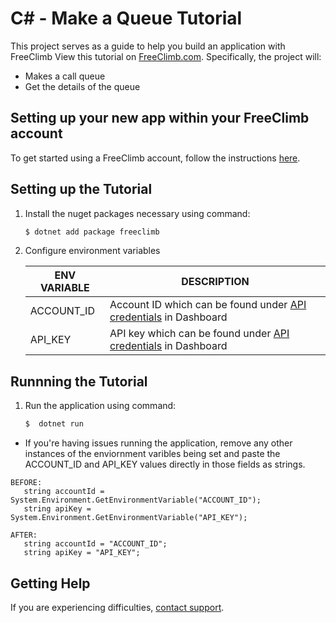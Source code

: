 # C# - Make a Queue Tutorial

This project serves as a guide to help you build an application with FreeClimb View this tutorial on [FreeClimb.com](https://docs.freeclimb.com/docs/make-a-queue#section-c). Specifically, the project will:

- Makes a call queue
- Get the details of the queue

## Setting up your new app within your FreeClimb account

To get started using a FreeClimb account, follow the instructions [here](https://docs.freeclimb.com/docs/getting-started-with-freeclimb).

## Setting up the Tutorial

1. Install the nuget packages necessary using command:

   ```bash
   $ dotnet add package freeclimb
   ```

2. Configure environment variables

   | ENV VARIABLE | DESCRIPTION                                                                                                                           |
   | ------------ | ------------------------------------------------------------------------------------------------------------------------------------- |
   | ACCOUNT_ID   | Account ID which can be found under [API credentials](https://www.freeclimb.com/dashboard/portal/account/authentication) in Dashboard |
   | API_KEY      | API key which can be found under [API credentials](https://www.freeclimb.com/dashboard/portal/account/authentication) in Dashboard    |

## Runnning the Tutorial

1. Run the application using command:

   ```bash
   $  dotnet run
   ```

- If you're having issues running the application, remove any other instances of the enviornment varibles being set and paste the ACCOUNT_ID and API_KEY values directly in those fields as strings.

```
BEFORE:
   string accountId = System.Environment.GetEnvironmentVariable("ACCOUNT_ID");
   string apiKey = System.Environment.GetEnvironmentVariable("API_KEY");

AFTER:
   string accountId = "ACCOUNT_ID";
   string apiKey = "API_KEY";
```

## Getting Help

If you are experiencing difficulties, [contact support](https://freeclimb.com/support).
